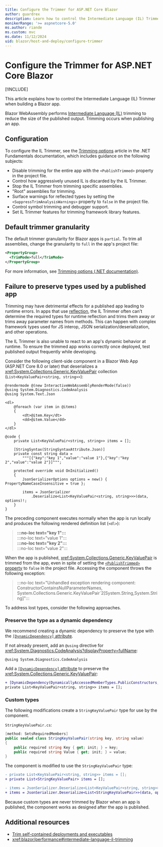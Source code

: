 ```yaml
---
title: Configure the Trimmer for ASP.NET Core Blazor
author: guardrex
description: Learn how to control the Intermediate Language (IL) Trimmer when building a Blazor app.
monikerRange: '>= aspnetcore-5.0'
ms.author: riande
ms.custom: mvc
ms.date: 11/12/2024
uid: blazor/host-and-deploy/configure-trimmer
---
```

# Configure the Trimmer for ASP.NET Core Blazor

[!INCLUDE[](~/includes/not-latest-version.md)]

This article explains how to control the Intermediate Language (IL) Trimmer when building a Blazor app.

Blazor WebAssembly performs [Intermediate Language (IL)](/dotnet/standard/glossary#il) trimming to reduce the size of the published output. Trimming occurs when publishing an app.

## Configuration

To configure the IL Trimmer, see the [Trimming options](/dotnet/core/deploying/trimming/trimming-options) article in the .NET Fundamentals documentation, which includes guidance on the following subjects:

* Disable trimming for the entire app with the `<PublishTrimmed>` property in the project file.
* Control how aggressively unused IL is discarded by the IL Trimmer.
* Stop the IL Trimmer from trimming specific assemblies.
* "Root" assemblies for trimming.
* Surface warnings for reflected types by setting the `<SuppressTrimAnalysisWarnings>` property to `false` in the project file.
* Control symbol trimming and debugger support.
* Set IL Trimmer features for trimming framework library features.

## Default trimmer granularity

The default trimmer granularity for Blazor apps is `partial`. To trim all assemblies, change the granularity to `full` in the app's project file:

```xml
<PropertyGroup>
  <TrimMode>full</TrimMode>
</PropertyGroup>
```

For more information, see [Trimming options (.NET documentation)](/dotnet/core/deploying/trimming/trimming-options#trimming-granularity).

## Failure to preserve types used by a published app

Trimming may have detrimental effects for a published app leading to runtime errors. In apps that use [reflection](/dotnet/csharp/advanced-topics/reflection-and-attributes/), the IL Trimmer often can't determine the required types for runtime reflection and trims them away or trims away parameter names from methods. This can happen with complex framework types used for JS interop, JSON serialization/deserialization, and other operations.

The IL Trimmer is also unable to react to an app's dynamic behavior at runtime. To ensure the trimmed app works correctly once deployed, test published output frequently while developing.

Consider the following client-side component in a Blazor Web App (ASP.NET Core 8.0 or later) that deserializes a <xref:System.Collections.Generic.KeyValuePair> collection (`List<KeyValuePair<string, string>>`):

```razor
@rendermode @(new InteractiveWebAssemblyRenderMode(false))
@using System.Diagnostics.CodeAnalysis
@using System.Text.Json

<dl>
    @foreach (var item in @items)
    {
        <dt>@item.Key</dt>
        <dd>@item.Value</dd>
    }
</dl>

@code {
    private List<KeyValuePair<string, string>> items = [];

    [StringSyntax(StringSyntaxAttribute.Json)]
    private const string data =
        """[{"key":"key 1","value":"value 1"},{"key":"key 2","value":"value 2"}]""";

    protected override void OnInitialized()
    {
        JsonSerializerOptions options = new() { PropertyNameCaseInsensitive = true };

        items = JsonSerializer
            .Deserialize<List<KeyValuePair<string, string>>>(data, options)!;
    }
}
```

The preceding component executes normally when the app is run locally and produces the following rendered definition list (`<dl>`):

> **:::no-loc text="key 1":::**  
> :::no-loc text="value 1":::  
> **:::no-loc text="key 2":::**  
> :::no-loc text="value 2":::

When the app is published, <xref:System.Collections.Generic.KeyValuePair> is trimmed from the app, even in spite of setting the [`<PublishTrimmed>` property](#configuration) to `false` in the project file. Accessing the component throws the following exception:

> :::no-loc text="Unhandled exception rendering component: ConstructorContainsNullParameterNames, System.Collections.Generic.KeyValuePair`2[System.String,System.String]":::

To address lost types, consider the following approaches.

### Preserve the type as a dynamic dependency

We recommend creating a dynamic dependency to preserve the type with the [`[DynamicDependency]` attribute](xref:System.Diagnostics.CodeAnalysis.DynamicDependencyAttribute).

If not already present, add an `@using` directive for <xref:System.Diagnostics.CodeAnalysis?displayProperty=fullName>:

```razor
@using System.Diagnostics.CodeAnalysis
```

Add a [`[DynamicDependency]` attribute](xref:System.Diagnostics.CodeAnalysis.DynamicDependencyAttribute) to preserve the <xref:System.Collections.Generic.KeyValuePair>:

```diff
+ [DynamicDependency(DynamicallyAccessedMemberTypes.PublicConstructors, typeof(KeyValuePair<string, string>))]
private List<KeyValuePair<string, string>> items = [];
```

<!-- UPDATE 10.0 - Hold this for https://github.com/dotnet/aspnetcore/issues/52947

### Use a Root Descriptor

A [Root Descriptor](/dotnet/core/deploying/trimming/trimming-options#root-descriptors) can preserve the type.

Add an `ILLink.Descriptors.xml` file to the root of the app&dagger; with the type:

```xml
<linker>
  <assembly fullname="System.Runtime">
    <type fullname="System.Collections.Generic.KeyValuePair`2">
      <method signature="System.Void .ctor(TKey,TValue)" />
    </type>
  </assembly>
</linker>
```

&dagger;The root of the app refers to the root of the Blazor WebAssembly app or the root of the `.Client` project of a Blazor Web App (.NET 8 or later).

Add a `TrimmerRootDescriptor` item to the app's project file&Dagger; referencing the `ILLink.Descriptors.xml` file:

```xml
<ItemGroup>
  <TrimmerRootDescriptor Include="$(MSBuildThisFileDirectory)ILLink.Descriptors.xml" />
</ItemGroup>
```

&Dagger;The project file is either the project file of the Blazor WebAssembly app or the project file of the `.Client` project of a Blazor Web App (.NET 8 or later).

-->

### Custom types

<!-- UPDATE 10.0 - We'll hold this for when the file descriptor approach comes back.

Custom types aren't trimmed by Blazor when an app is published, but we recommend [preserving types as dynamic dependencies](#preserve-the-type-as-a-dynamic-dependency) instead of creating custom types.

-->

The following modifications create a `StringKeyValuePair` type for use by the component.

`StringKeyValuePair.cs`:

```csharp
[method: SetsRequiredMembers]
public sealed class StringKeyValuePair(string key, string value)
{
    public required string Key { get; init; } = key;
    public required string Value { get; init; } = value;
}
```

The component is modified to use the `StringKeyValuePair` type:

```diff
- private List<KeyValuePair<string, string>> items = [];
+ private List<StringKeyValuePair> items = [];
```

```diff
- items = JsonSerializer.Deserialize<List<KeyValuePair<string, string>>>(data, options)!;
+ items = JsonSerializer.Deserialize<List<StringKeyValuePair>>(data, options)!;
```

Because custom types are never trimmed by Blazor when an app is published, the component works as designed after the app is published.

## Additional resources

* [Trim self-contained deployments and executables](/dotnet/core/deploying/trimming/trim-self-contained)
* <xref:blazor/performance#intermediate-language-il-trimming>
